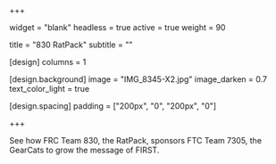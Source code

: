 +++

widget = "blank"
headless = true
active = true
weight = 90

title = "830 RatPack"
subtitle = ""

[design]
columns = 1

[design.background]
image = "IMG_8345-X2.jpg"
image_darken = 0.7
text_color_light = true

[design.spacing]
padding = ["200px", "0", "200px", "0"]

+++

See how FRC Team 830, the RatPack, sponsors FTC Team 7305, the
GearCats to grow the message of FIRST.
